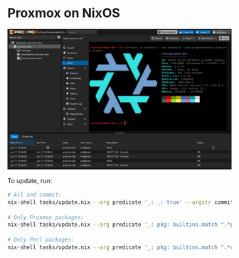 # Proxmox on NixOS

![Proxmox on NixOS](proxmox-nixos.png)

To update, run:

```bash
# All and commit:
nix-shell tasks/update.nix --arg predicate '_: _: true' --argstr commit true

# Only Proxmox packages:
nix-shell tasks/update.nix --arg predicate '_: pkg: builtins.match ".*proxmox.*" pkg.src.url == []'

# Only Perl packages:
nix-shell tasks/update.nix --arg predicate '_: pkg: builtins.match ".*cpan.*" pkg.src.url == []'
```
